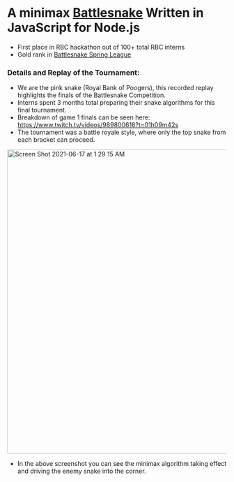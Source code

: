 
# A minimax [Battlesnake](http://play.battlesnake.com) Written in JavaScript for Node.js

- First place in RBC hackathon out of 100+ total RBC interns
- Gold rank in [Battlesnake Spring League](https://play.battlesnake.com/league/spring-league-2021/) 

### Details and Replay of the Tournament:

- We are the pink snake (Royal Bank of Poogers), this recorded replay highlights the finals of the Battlesnake Competition.
- Interns spent 3 months total preparing their snake algorithms for this final tournament.
- Breakdown of game 1 finals can be seen here: https://www.twitch.tv/videos/989800618?t=01h09m42s 
- The tournament was a battle royale style, where only the top snake from each bracket can proceed.

<img width="697" alt="Screen Shot 2021-06-17 at 1 29 15 AM" src="https://user-images.githubusercontent.com/43080845/122336925-92d5b100-cf0b-11eb-8399-6fa6f030e905.png">

- In the above screenshot you can see the minimax algorithm taking effect and driving the enemy snake into the corner.
